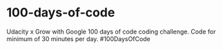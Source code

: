 # 100-days-of-code
Udacity x Grow with Google 100 days of code coding challenge.  Code for minimum of 30 minutes per day.  #100DaysOfCode
